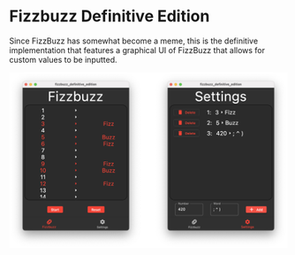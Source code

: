 # Fizzbuzz Definitive Edition

Since FizzBuzz has somewhat become a meme, this is the definitive implementation that features a graphical UI of FizzBuzz that allows for custom values to be inputted.

![My Image](screenshots/screen_1.png)
